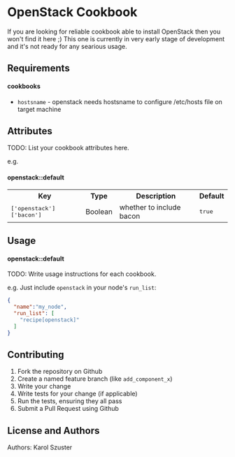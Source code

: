 OpenStack Cookbook
==================
If you are looking for reliable cookbook able to install OpenStack then you
won't find it here ;) This one is currently in very early stage of development
and it's not ready for any searious usage.

Requirements
------------

#### cookbooks
- `hostsname` - openstack needs hostsname to configure /etc/hosts file on
  target machine

Attributes
----------
TODO: List your cookbook attributes here.

e.g.
#### openstack::default
<table>
  <tr>
    <th>Key</th>
    <th>Type</th>
    <th>Description</th>
    <th>Default</th>
  </tr>
  <tr>
    <td><tt>['openstack']['bacon']</tt></td>
    <td>Boolean</td>
    <td>whether to include bacon</td>
    <td><tt>true</tt></td>
  </tr>
</table>

Usage
-----
#### openstack::default
TODO: Write usage instructions for each cookbook.

e.g.
Just include `openstack` in your node's `run_list`:

```json
{
  "name":"my_node",
  "run_list": [
    "recipe[openstack]"
  ]
}
```

Contributing
------------
1. Fork the repository on Github
2. Create a named feature branch (like `add_component_x`)
3. Write your change
4. Write tests for your change (if applicable)
5. Run the tests, ensuring they all pass
6. Submit a Pull Request using Github

License and Authors
-------------------
Authors: Karol Szuster
